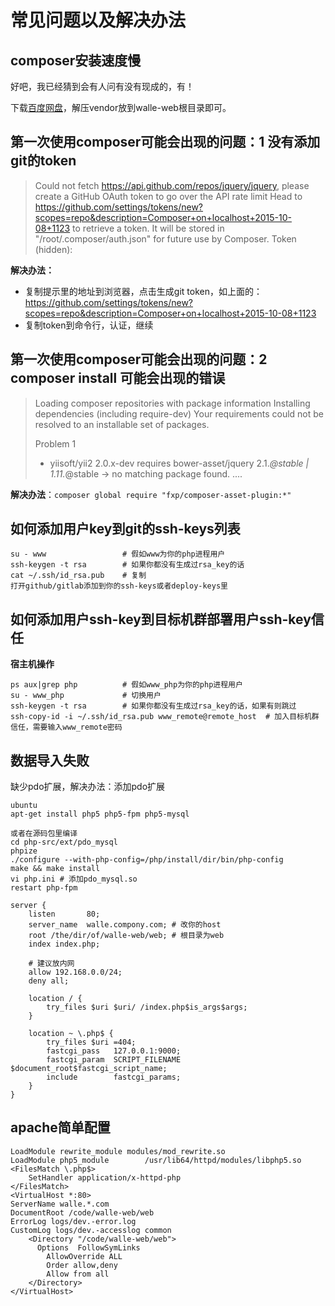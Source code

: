常见问题以及解决办法
=================
composer安装速度慢
----------------
好吧，我已经猜到会有人问有没有现成的，有！ 

下载[百度网盘](http://pan.baidu.com/s/1c0wiuyc)，解压vendor放到walle-web根目录即可。


第一次使用composer可能会出现的问题：1 没有添加git的token
-------------------------------------------------

>Could not fetch https://api.github.com/repos/jquery/jquery, please create a GitHub OAuth token to go over the API rate limit
Head to https://github.com/settings/tokens/new?scopes=repo&description=Composer+on+localhost+2015-10-08+1123
to retrieve a token. It will be stored in "/root/.composer/auth.json" for future use by Composer.
Token (hidden): 

**解决办法：**

* 复制提示里的地址到浏览器，点击生成git token，如上面的：https://github.com/settings/tokens/new?scopes=repo&description=Composer+on+localhost+2015-10-08+1123
* 复制token到命令行，认证，继续

第一次使用composer可能会出现的问题：2 composer install 可能会出现的错误
-----------------------------------------------------------------

>Loading composer repositories with package information
Installing dependencies (including require-dev)
Your requirements could not be resolved to an installable set of packages.
>
>  Problem 1
>    - yiisoft/yii2 2.0.x-dev requires bower-asset/jquery 2.1.*@stable | 1.11.*@stable -> no matching package found.
> ....

**解决办法**：`composer global require "fxp/composer-asset-plugin:*"`

如何添加用户key到git的ssh-keys列表
-------------------------------
```
su - www                 # 假如www为你的php进程用户
ssh-keygen -t rsa        # 如果你都没有生成过rsa_key的话
cat ~/.ssh/id_rsa.pub    # 复制
打开github/gitlab添加到你的ssh-keys或者deploy-keys里
```


如何添加用户ssh-key到目标机群部署用户ssh-key信任
-------------------------------------------
**宿主机操作**
```
ps aux|grep php          # 假如www_php为你的php进程用户
su - www_php             # 切换用户
ssh-keygen -t rsa        # 如果你都没有生成过rsa_key的话，如果有则跳过
ssh-copy-id -i ~/.ssh/id_rsa.pub www_remote@remote_host  # 加入目标机群信任，需要输入www_remote密码
```

数据导入失败
----------
缺少pdo扩展，解决办法：添加pdo扩展
```
ubuntu
apt-get install php5 php5-fpm php5-mysql

或者在源码包里编译
cd php-src/ext/pdo_mysql
phpize
./configure --with-php-config=/php/install/dir/bin/php-config
make && make install
vi php.ini # 添加pdo_mysql.so
restart php-fpm
```

```
server {
    listen       80;
    server_name  walle.compony.com; # 改你的host
    root /the/dir/of/walle-web/web; # 根目录为web
    index index.php;

    # 建议放内网
    allow 192.168.0.0/24;
    deny all;

    location / {
        try_files $uri $uri/ /index.php$is_args$args;
    }

    location ~ \.php$ {
        try_files $uri =404;
        fastcgi_pass   127.0.0.1:9000;
        fastcgi_param  SCRIPT_FILENAME  $document_root$fastcgi_script_name;
        include        fastcgi_params;
    }
}
```


apache简单配置
----------------

```
LoadModule rewrite_module modules/mod_rewrite.so
LoadModule php5_module        /usr/lib64/httpd/modules/libphp5.so
<FilesMatch \.php$>
    SetHandler application/x-httpd-php
</FilesMatch>
<VirtualHost *:80>
ServerName walle.*.com
DocumentRoot /code/walle-web/web
ErrorLog logs/dev.-error.log
CustomLog logs/dev.-accesslog common
    <Directory "/code/walle-web/web">
      Options  FollowSymLinks
        AllowOverride ALL
        Order allow,deny
        Allow from all
    </Directory>
</VirtualHost>
```